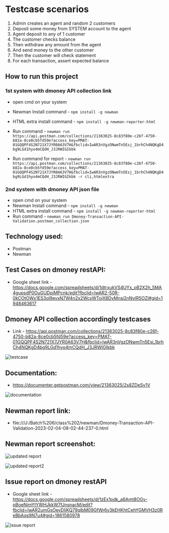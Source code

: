 
# Testcase scenarios
1. Admin creates an agent and random 2 customers
2. Deposit some money from SYSTEM account to the agent
3. Agent deposit to any of 1 customer
4. The customer checks balance
5. Then withdraw any amount from the agent
6. And send money to the other customer
7. Then the customer will check statement
8. For each transaction, assert expected balance

## How to run this project
### 1st system with dmoney API collection link
- open cmd on your system
- Newman Install command - ```npm install -g newman```
- HTML extra install command - ```npm install -g newman-reporter-html```
- Run command - ```newman run https://api.postman.com/collections/21363025-8c83f80e-c26f-4750-b82a-8ce0cb5fd59e?access_key=PMAT-01GQQPF4S2N721X7JYR0A63V7H&fbclid=IwAR3nVgzONwmTn5Esj_1brhCh4NQKgD4bg9LGd1hyo4mCQdH_J3JRWIGIkbk```

- Run command for report - ```newman run https://api.postman.com/collections/21363025-8c83f80e-c26f-4750-b82a-8ce0cb5fd59e?access_key=PMAT-01GQQPF4S2N721X7JYR0A63V7H&fbclid=IwAR3nVgzONwmTn5Esj_1brhCh4NQKgD4bg9LGd1hyo4mCQdH_J3JRWIGIkbk -r cli,htmlextra```

### 2nd system with dmoney API json file
- open cmd on your system
- Newman Install command - ```npm install -g newman```
- HTML extra install command - ```npm install -g newman-reporter-html```
- Run command - ```newman run Dmoney-Transaction-API-Validation.postman_collection.json```





## Technology used:
- Postman
- Newman


## Test Cases on dmoney restAPI:
  - Google sheet link - https://docs.google.com/spreadsheets/d/1dtrxukVS4UYx_oB2X2h_5MA4gupsdP0OuGUDpjMPcnk/edit?fbclid=IwAR2-50R-0kCOtOWx1ES3ol9evxN7W4n2x2WcxWTojX8DvMnsj2nNvlR5OZI#gid=1948463617
  
 

## Dmoney API collection accordingly testcases
- Link - https://api.postman.com/collections/21363025-8c83f80e-c26f-4750-b82a-8ce0cb5fd59e?access_key=PMAT-01GQQPF4S2N721X7JYR0A63V7H&fbclid=IwAR3nVgzONwmTn5Esj_1brhCh4NQKgD4bg9LGd1hyo4mCQdH_J3JRWIGIkbk


![testcase](https://user-images.githubusercontent.com/68238652/215250913-f0587a02-446f-4864-85c0-e54304d779fa.PNG)


## Documentation:
  - https://documenter.getpostman.com/view/21363025/2s8ZDeSy1V
  

  ![documentation](https://user-images.githubusercontent.com/68238652/215250938-e4b6b3af-bb05-42a0-a0a4-80c296c31893.PNG)


## Newman report link:
- file:///J:/Batch%206/class%202/newman/Dmoney-Transaction-API-Validation-2023-02-04-08-02-44-237-0.html

## Newman report screenshot: 

![updated report](https://user-images.githubusercontent.com/68238652/216757097-1b5a547c-be4a-435a-922c-cb53e2d11d44.PNG)

![updated report2](https://user-images.githubusercontent.com/68238652/216757110-9c3daf2c-eacc-4bfc-8bd0-101bab436546.PNG)




## Issue report on dmoney restAPI
- Google sheet link - https://docs.google.com/spreadsheets/d/1zEx1pdk_a6Amt8OGv-pBoeNimYtYWHJkkW7fJnsnacM/edit?fbclid=IwAR2umGsOevDIiKQ79qlbM09GfWr6y3kEHKhtCehYGMVH3z0ReBbAqs9N7u4#gid=1861580978 


![issue report](https://user-images.githubusercontent.com/68238652/215250959-8b209278-5c5d-4e7a-be25-7b7b4d9a3a18.PNG)



